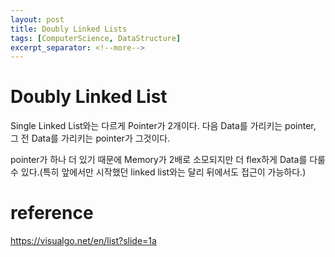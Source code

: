 ```yaml
---
layout: post
title: Doubly Linked Lists
tags: [ComputerScience, DataStructure]
excerpt_separator: <!--more-->
---
```


# Doubly Linked List

Single Linked List와는 다르게 Pointer가 2개이다. 다음 Data를 가리키는 pointer, 그 전 Data를 가리키는 pointer가 그것이다.

pointer가 하나 더 있기 때문에 Memory가 2배로 소모되지만 더 flex하게 Data를 다룰 수 있다.(특히 앞에서만 시작했던 linked list와는 달리 뒤에서도 접근이 가능하다.)

# reference

https://visualgo.net/en/list?slide=1a